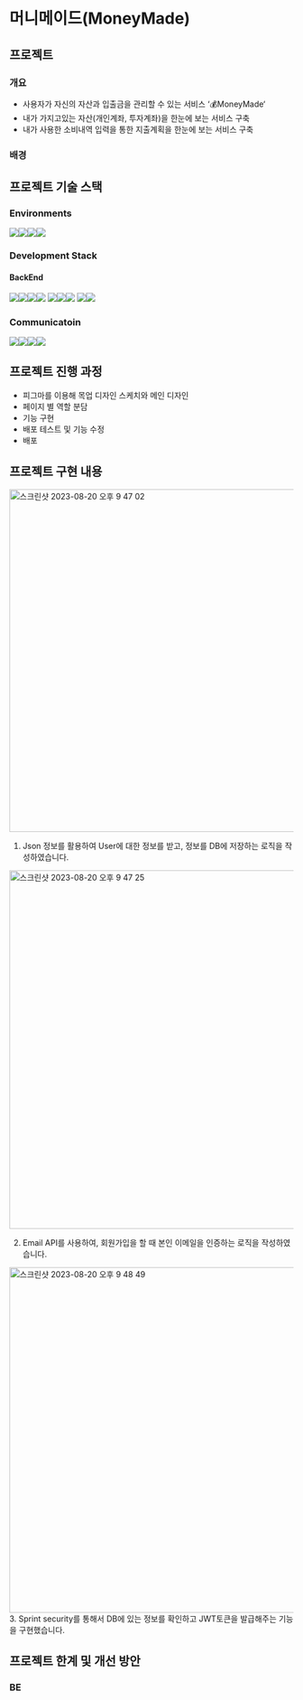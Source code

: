# 머니메이드(MoneyMade)

## 프로젝트 
### 개요
- 사용자가 자신의 자산과 입출금을 관리할 수 있는 서비스 ‘💰MoneyMade‘
- 내가 가지고있는 자산(개인계좌, 투자계좌)을 한눈에 보는 서비스 구축
- 내가 사용한 소비내역 입력을 통한 지출계획을 한눈에 보는 서비스 구축

### 배경


## 프로젝트 기술 스택
### Environments
<img src="https://img.shields.io/badge/intellij-000000?style=for-the-badge&logo=intellijidea&logoColor=white"><img src="https://img.shields.io/badge/visualstudiocode-007ACC?style=for-the-badge&logo=visualstudiocode&logoColor=white"><img src="https://img.shields.io/badge/git-F05032?style=for-the-badge&logo=git&logoColor=white"><img src="https://img.shields.io/badge/github-181717?style=for-the-badge&logo=github&logoColor=white">

### Development Stack
#### BackEnd

<img src="https://img.shields.io/badge/springboot-6DB33F?style=for-the-badge&logo=springboot&logoColor=white"><img src="https://img.shields.io/badge/springsecurity-6DB33F?style=for-the-badge&logo=springsecurity&logoColor=white"><img src="https://img.shields.io/badge/ubuntu-E95420?style=for-the-badge&logo=ubuntu&logoColor=white"><img src="https://img.shields.io/badge/mysql-4479A1?style=for-the-badge&logo=mysql&logoColor=white">
<img src="https://img.shields.io/badge/amazonaws-232F3E?style=for-the-badge&logo=amazonaws&logoColor=white"><img src="https://img.shields.io/badge/amazonec2-FF9900?style=for-the-badge&logo=amazonec2&logoColor=white"><img src="https://img.shields.io/badge/amazonrds-527FFF?style=for-the-badge&logo=amazonrds&logoColor=white">
<img src="https://img.shields.io/badge/amazons3-569A31?style=for-the-badge&logo=amazons3&logoColor=white"><img src="https://img.shields.io/badge/githubactions-181717?style=for-the-badge&logo=githubactions&logoColor=white">



### Communicatoin
<img src="https://img.shields.io/badge/git-F05032?style=for-the-badge&logo=git&logoColor=white"><img src="https://img.shields.io/badge/github-181717?style=for-the-badge&logo=github&logoColor=white"><img src="https://img.shields.io/badge/notion-000000?style=for-the-badge&logo=notion&logoColor=white"><img src="https://img.shields.io/badge/Discord-5865F2?style=for-the-badge&logo=Discord&logoColor=white">

## 프로젝트 진행 과정
- 피그마를 이용해 목업 디자인 스케치와 메인 디자인 
- 페이지 별 역할 분담
- 기능 구현
- 배포 테스트 및 기능 수정
- 배포

## 프로젝트 구현 내용
 <img width="607" alt="스크린샷 2023-08-20 오후 9 47 02" src="https://github.com/Taehwan2/seb44_main_010/assets/97010824/53098b63-769c-4555-b8ad-22e4cc98adbd">
 
1. Json 정보를 활용하여 User에 대한 정보를 받고, 정보를 DB에 저장하는 로직을 작성하였습니다.
<img width="635" alt="스크린샷 2023-08-20 오후 9 47 25" src="https://github.com/Taehwan2/seb44_main_010/assets/97010824/0dfeb2cd-50b4-41c8-a481-2a863cbf7f13">

2. Email API를 사용하여, 회원가입을 할 때 본인 이메일을 인증하는 로직을 작성하였습니다.

 <img width="612" alt="스크린샷 2023-08-20 오후 9 48 49" src="https://github.com/Taehwan2/seb44_main_010/assets/97010824/a3f8a73f-b549-4bd4-a979-dceb504a12e8">
3. Sprint security를 통해서 DB에 있는 정보를 확인하고 JWT토큰을 발급해주는 기능을 구현했습니다. 



## 프로젝트 한계 및 개선 방안

### BE

